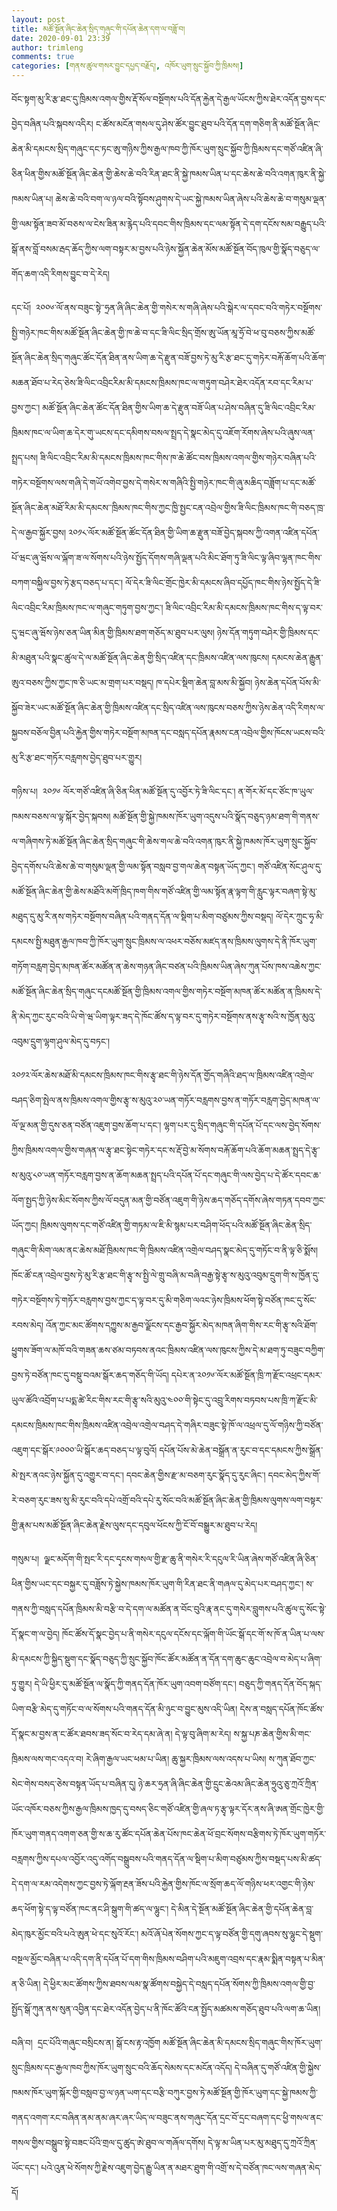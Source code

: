 ```yaml
---
layout: post
title: མཚོ་སྔོན་ཞིང་ཆེན་སྲིད་གཞུང་གི་དཔོན་ཆེན་དག་ལ་བཟློ་བ།
date: 2020-09-01 23:39
author: trimleng
comments: true
categories: [གནས་ཚུལ་གསར་བྱུང་དཔྱད་བརྗོད།, འཁོར་ཡུག་སྲུང་སྐྱོབ་ཀྱི་ཁྲིམས།]
---
```

<!-- wp:paragraph -->
<p>བོང་སྟག་མུ་རི་རྩ་ཐང་དུ་ཁྲིམས་འགལ་གྱིས་རྡོ་སོལ་བསྔོགས་པའི་དོན་རྐྱེན་དེ་རྒྱལ་ཡོངས་ཀྱིས་ཐེར་འདོན་བྱས་དང་བྱེད་བཞིན་པའི་སྐབས་འདིར། ང་ཚོས་མངོན་གསལ་དུ་ཤེས་ཚོར་བྱུང་ཐུབ་པའི་དོན་དག་གཅིག་ནི་མཚོ་སྔོན་ཞིང་ཆེན་མི་དམངས་སྲིད་གཞུང་དང་ཏང་ཨུ་གཉིས་ཀྱིས་རྒྱལ་ཁབ་ཀྱི་ཁོར་ཡུག་སྲུང་སྐྱོབ་ཀྱི་ཁྲིམས་དང་གཙོ་འཛིན་ཞི་ཅིན་ཕིན་གྱིས་མཚོ་སྔོན་ཞིང་ཆེན་གྱི་ཆེས་ཆེ་བའི་རིན་ཐང་ནི་སྐྱེ་ཁམས་ཡིན་པ་དང་ཆེས་ཆེ་བའི་འགན་ཁུར་ནི་སྐྱེ་ཁམས་ཡིན་པ། ཆེས་ཆེ་བའི་བག་ལ་ཉལ་བའི་སྟོབས་ཤུགས་དེ་ཡང་སྐྱེ་ཁམས་ཡིན་ཞེས་པའི་ཆེས་ཆེ་བ་གསུམ་ལྡན་གྱི་ལམ་སྟོན་ཟབ་མོ་བཅས་ལ་ངེས་ཟིན་མ་རྙེད་པའི་དབང་གིས་ཁྲིམས་དང་ལམ་སྟོན་དེ་དག་དངོས་སམ་བརྒྱུད་པའི་སྒོ་ནས་བློ་བསམ་རྦད་ཆོད་ཀྱིས་ལག་བསྟར་མ་བྱས་པའི་ཉེས་སྐྱོན་ཆེན་མོས་མཚོ་སྔོན་བོད་ཁུལ་གྱི་སྣོད་བཅུད་ལ་གོད་ཆག་འདི་རིགས་བྱུང་བ་དེ་རེད།</p>
<!-- /wp:paragraph -->

<!-- wp:more -->
<!--more-->
<!-- /wp:more -->

<!-- wp:paragraph -->
<p>དང་པོ།  ༢༠༠༦་ལོ་ནས་བཟུང་སྟེ་་ཧྲན་ཞི་ཞིང་ཆེན་གྱི་གསེར་ས་གཞི་ཞེས་པའི་སྒེར་ལ་དབང་བའི་གཏེར་བསྔོགས་སྤྱི་གཉེར་ཁང་གིས་མཚོ་སྔོན་ཞིང་ཆེན་གྱི་ཁ་ཆེ་བ་དང་ཟི་ལིང་སྲིད་གྲོས་ཨུ་ཡོན་མཱ་ཧྲོ་བེ་ཕ་བུ་བཅས་ཀྱིས་མཚོ་སྔོན་ཞིང་ཆེན་སྲིད་གཞུང་ཚོང་དོན་ཐིན་ནས་ཡིག་ཆ་དེ་རྫུན་བཟོ་བྱས་ཏེ་མུ་རི་རྩ་ཐང་དུ་གཏེར་བརྐོ་ཆོག་པའི་ཆོག་མཆན་ཐོབ་པ་རེད་ཅེས་ཟི་ལིང་འབྲིངརིམ་མི་དམངས་ཁྲིམས་ཁང་ལ་གཏུག་བཤེར་ཐེར་འདོན་རབ་དང་རིམ་པ་བྱས་ཀྱང་། མཚོ་སྔོན་ཞིང་ཆེན་ཚོང་དོན་ཐིན་གྱིས་ཡིག་ཆ་དེ་རྫུན་བཟོ་ཡིན་པ་ཤེས་བཞིན་དུ་ཟི་ལིང་འབྲིང་རིམ་ཁྲིམས་ཁང་ལ་ཡིག་ཆ་དེར་གུ་ཡངས་དང་དམིགས་བསལ་སྤྲད་དེ་སྣང་མེད་དུ་འཇོག་རོགས་ཞེས་པའི་ཞུས་ལན་སྤྲད་པས། ཟི་ལིང་འབྲིང་རིམ་མི་དམངས་ཁྲིམས་ཁང་གིས་ཁ་ཆེ་ཚོང་བས་ཁྲིམས་འགལ་གྱིས་གཉེར་བཞིན་པའི་གཏེར་བསྔོགས་ལས་གཞི་དེ་གཡོ་འགེབ་བྱས་དེ་གསེར་ས་གཞིའི་སྤྱི་གཉེར་ཁང་གི་ཞུ་མཆིད་བཟློག་པ་དང་མཚོ་སྔོན་ཞིང་ཆེན་མཐོ་རིམ་མི་དམངས་་ཁྲིམས་ཁང་གིས་ཀྱང་ཁྱི་སྤྱང་ངན་འབྲེལ་གྱིས་ཟི་ལིང་ཁྲིམས་ཁང་གི་བཅད་ཁྲ་དེ་ལ་རྒྱབ་སྐྱོར་བྱས། ༢༠༡༨་ལོར་མཚོ་སྔོན་ཚོང་དོན་ཐིན་གྱི་ཡིག་ཆ་རྫུན་བཟོ་བྱེད་སྐབས་ཀྱི་འགན་འཛིན་དཔོན་པོ་ཝང་ཞུ་ཝོས་ལ་ལྐོག་ཟ་ལ་སོགས་པའི་ཉེས་སྤྱོད་དོགས་གཞི་ལྡན་པའི་མིང་ཐོག་ཏུ་ཟི་ལིང་ལྟ་ཞིབ་ལྷན་ཁང་གིས་བཀག་བསྐྱིལ་བྱས་ཏེ་རྩད་བཅད་པ་དང་། ལོ་དེར་ཟི་ལིང་གྲོང་ཁྱེར་མི་དམངས་ཞིབ་དཔྱོད་ཁང་གིས་ཉེས་སྤྱོད་དེ་ཟི་ལིང་འབྲིང་རིམ་ཁྲིམས་ཁང་ལ་གཞུང་གཏུག་བྱས་ཀྱང་། ཟི་ལིང་འབྲིང་རིམ་མི་དམངས་ཁྲིམས་ཁང་གིས་ད་ལྟ་བར་དུ་ཝང་ཞུ་ཝོས་ཉེས་ཅན་ཡིན་མིན་གྱི་ཁྲིམས་ཐག་གཅོད་མ་ཐུབ་པར་ལུས། ཉེས་དོན་གཏུག་བཤེར་གྱི་ཁྲིམས་དང་མི་མཐུན་པའི་སྣང་ཚུལ་དེ་ལ་མཚོ་སྔོན་ཞིང་ཆེན་གྱི་སྲིད་འཛིན་དང་ཁྲིམས་འཛིན་ལས་ཁུངས། དམངས་ཆེན་རྒྱུན་ཨུའ་བཅས་ཀྱིས་ཀྱང་ཁ་ཅི་ཡང་མ་གྲག་པར་བསྡད། ཁ་དཔེར་སྡིག་ཆེན་བླ་མས་མི་སྐྱོབ། ཉེས་ཆེན་དཔོན་པོས་མི་སྐྱོབ་ཟེར་ཡང་མཚོ་སྔོན་ཞིང་ཆེན་གྱི་ཁྲིམས་འཛིན་དང་སྲིད་འཛིན་ལས་ཁུངས་བཅས་ཀྱིས་ཉེས་ཆེན་འདི་རིགས་ལ་སྐྱབས་བཅོལ་བྱིན་པའི་རྐྱེན་གྱིས་གཏེར་བསྔོག་མཁན་དང་བསླད་དཔོན་རྣམས་ངན་འབྲེལ་གྱིས་ཁོངས་ཡངས་བའི་མུ་རི་རྩ་ཐང་གཏོར་བརླགས་བྱེད་ཐུབ་པར་གྱུར།  <br></p>
<!-- /wp:paragraph -->

<!-- wp:paragraph -->
<p>གཉིས་པ།  ༢༠༡༦ ལོར་གཙོ་འཛིན་ཞི་ཅིན་ཕིན་མཚོ་སྔོན་དུ་འབྱོར་ཏེ་ཟི་ལིང་དང་། ན་གོར་མོ་དང་ཙོང་ཁ་ཡུལ་ཁམས་བཅས་ལ་ལྟ་སྐོར་བྱེད་སྐབས། མཚོ་སྔོན་གྱི་སྐྱེ་ཁམས་ཁོར་ཡུག་འདུས་པའི་སྣོད་བཅུད་ཉམ་ཐག་གི་གནས་ལ་གཞིགས་ཏེ་མཚོ་སྔོན་ཞིང་ཆེན་སྲིད་གཞུང་གི་ཆེས་གལ་ཆེ་བའི་འགན་ཁུར་ནི་སྐྱེ་ཁམས་ཁོར་ཡུག་སྲུང་སྐྱོབ་བྱེད་དགོས་པའི་ཆེས་ཆེ་བ་གསུམ་ལྡན་གྱི་ལམ་སྟོན་བསླབ་བྱ་གལ་ཆེན་བསྟན་ཡོད་ཀྱང་། གཙོ་འཛིན་སོང་ཤུལ་དུ་མཚོ་སྔོན་ཞིང་ཆེན་གྱི་ཆེས་མཐོའི་མགོ་ཁྲིད་ཁག་གིས་གཙོ་འཛིན་གྱི་ལམ་སྟོན་རྣ་ལྟག་གི་རླུང་ལྟར་བཞག་སྟེ་མུ་མཐུད་དུ་མུ་རི་ནས་གཏེར་བསྔོགས་བཞིན་པའི་གནད་དོན་ལ་སྡིག་པ་མིག་བཙུམས་ཀྱིས་བསྡད། ལོ་དེར་ཀྲུང་ཧྭ་མི་དམངས་སྤྱི་མཐུན་རྒྱལ་ཁབ་ཀྱི་ཁོར་ཡུག་སྲུང་ཁྲིམས་ལ་འཕར་བཅོས་མཛད་ནས་ཁྲིམས་ལུགས་དེ་ནི་ཁོར་ཡུག་གཏོག་བརླག་བྱེད་མཁན་ཚོར་མཚོན་ན་ཆེས་གཉན་ཞིང་བཙན་པའི་ཁྲིམས་ཡིན་ཞེས་ཀུན་པོས་ཁས་འཆེས་ཀྱང་མཚོ་སྔོན་ཞིང་ཆེན་སྲིད་གཞུང་དངམཚོ་སྔོན་གྱི་ཁྲིམས་འགལ་གྱིས་གཏེར་བསྔོག་མཁན་ཚོར་མཚོན་ན་ཁྲིམས་དེ་ནི་མེད་ཀྱང་རུང་བའི་ཡི་གེ་ཝ་ཡིག་ལྟར་ཟད་དེ་ཁོང་ཚོས་ད་ལྟ་བར་དུ་གཏེར་བསྔོགས་ནས་རྩྭ་སའི་ས་ཁྱོན་མུའུ་འབུམ་དྲུག་ལྷག་ཤུལ་མེད་དུ་བཏང་།  <br></p>
<!-- /wp:paragraph -->

<!-- wp:paragraph -->
<p>༢༠༡༢་ལོར་ཆེས་མཐོ་མི་དམངས་ཁྲིམས་ཁང་གིས་རྩྭ་ཐང་གི་ཉེས་དོན་གྱོད་གཞིའི་ཐད་ལ་ཁྲིམས་འཛིན་འགྲེལ་བཤད་ཅིག་སྤེལ་ནས་ཁྲིམས་འགལ་གྱིས་རྩྭ་ས་མུའུ་༢༠་ཡན་གཏོར་བརླགས་བྱས་ན་གཏོར་བརླག་བྱེད་མཁན་ལ་ལོ་ལྔ་མན་གྱི་དུས་ཅན་བཙོན་འཇུག་བྱས་ཆོག་པ་དང་། ལྷག་པར་དུ་སྲིད་གཞུང་གི་དཔོན་པོ་དང་ལས་བྱེད་སོགས་ཀྱིས་ཁྲིམས་འགལ་གྱིས་གཞན་ལ་རྩྭ་ཐང་སྟེང་གཏེར་དང་ས་རྡོ་བྱེ་མ་སོགས་བརྐོ་ཆོག་པའི་ཆོག་མཆན་སྤྲད་དེ་རྩྭ་ས་མུའུ་༨༠་ཡན་གཏོར་བརླག་བྱས་ན་ཆོག་མཆན་སྤྲད་པའི་དཔོན་པོ་དང་གཞུང་གི་ལས་བྱེད་པ་དེ་ཚོར་དབང་ཆ་ལོག་སྤྱད་ཀྱི་ཉེས་མིང་སོགས་ཀྱིས་ལོ་བདུན་མན་གྱི་བཙོན་འཇུག་གི་ཉེས་ཆད་གཅོད་དགོས་ཞེས་གཏན་དབབ་ཀྱང་ཡོད་ཀྱང། ཁྲིམས་ལུགས་དང་གཙོ་འཛིན་གྱི་གཏམ་ལ་ཇི་མི་སྙམ་པར་བཤིག་ཕོད་པའི་མཚོ་སྔོན་ཞིང་ཆེན་སྲིད་གཞུང་གི་མིག་ལམ་ནང་ཆེས་མཐོ་ཁྲིམས་ཁང་གི་ཁྲིམས་འཛིན་འགྲེལ་བཤད་སྣང་མེད་དུ་གཏོང་བ་ནི་ལྟ་ཅི་སྨོས། ཁོང་ཚོ་ངན་འབྲེལ་བྱས་ཏེ་མུ་རི་རྩ་ཐང་གི་རྩྭ་ས་སྤྱི་ལེ་གྲུ་བཞི་མ་བཞི་བརྒྱ་སྟེ་རྩྭ་ས་མུའུ་འབུམ་དྲུག་གི་ས་ཁྱོན་དུ་གཏེར་བསྔོགས་ཏེ་གཏོར་བརླགས་བྱས་ཀྱང་ད་ལྟ་བར་དུ་མི་གཅིག་ལའང་ཉེས་ཁྲིམས་ཕོག་སྟེ་བཙོན་ཁང་དུ་སོང་རབས་མེད། འོན་ཀྱང་མང་ཚོགས་དཀྱུས་མ་རྒྱབ་ལྗོངས་དང་རྒྱབ་སྐྱོར་མེད་མཁན་ཞིག་གིས་རང་གི་རྩྭ་སའི་ཐོག་ཕྱུགས་ཟོག་ལ་མཁོ་བའི་གཟན་ཆས་ཙམ་བཏབས་ནའང་ཁྲིམས་འཛིན་ལས་ཁུངས་ཀྱིས་དེ་མ་ཐག་ཏུ་བཟུང་བཀྱིག་བྱས་ཏེ་བཙོན་ཁང་དུ་བསྡུ་བའམ་སྒོར་ཆད་གཅོད་གི་ཡོད། དཔེར་ན་༢༠༡༦་ལོར་མཚོ་སྔོན་ཁྲི་ཀ་རྫོང་འཕྲང་དམར་ཡུལ་ཚོའི་འབྲོག་པ་པདྨ་ཚེ་རིང་གིས་རང་གི་རྩྭ་སའི་མུའུ་༤༠༠་གི་སྟེང་དུ་འབྲུ་རིགས་བཏབས་པས་ཁྲི་ཀ་རྫོང་མི་དམངས་ཁྲིམས་ཁང་གིས་ཁྲིམས་འཛིན་འབྲེལ་འགྲེལ་བཤད་དེ་གཞིར་བཟུང་སྟེ་ཁོ་ལ་འཕྲལ་དུ་ལོ་གཉིས་ཀྱི་བཙོན་འཇུག་དང་སྒོར་༩༠༠༠་ཡི་སྒོར་ཆད་བཅད་པ་ལྟ་བུའོ། དཔོན་པོས་མེ་ཆེན་བསྒྲོན་ན་རུང་བ་དང་དམངས་ཀྱིས་སྒྲོན་མེ་སྤར་ནའང་ཉེས་སྐྱོན་དུ་འགྱུར་བ་དང་། དབང་ཆེན་གྱིས་རྫ་མ་བཅག་རུང་སྣོད་དུ་རུང་ཞིང་། དབང་མེད་ཀྱིས་གོ་རེ་བཅག་རུང་ཟས་སུ་མི་རུང་བའི་དཔེ་འགྲོ་བའི་དཔེ་རུ་སོང་བའི་མཚོ་སྔོན་ཞིང་ཆེན་གྱི་ཁྲིམས་ལུགས་ལག་བསྟར་གྱི་རྣམ་པས་མཚོ་སྔོན་ཞིང་ཆེན་རྗེས་ལུས་དང་དབུལ་ཕོངས་ཀྱི་ངོ་བོ་བསྒྱུར་མ་ཐུབ་པ་རེད།&nbsp;</p>
<!-- /wp:paragraph -->

<!-- wp:paragraph -->
<p>གསུམ་པ།&nbsp;&nbsp;ལྗང་མདོག་གི་སྤང་རི་དང་དྭངས་གསལ་གྱི་རྫ་ཆུ་ནི་གསེར་རི་དངུལ་རི་ཡིན་ཞེས་གཙོ་འཛིན་ཞི་ཅིན་ཕིན་གྱིས་ཡང་དང་བསྐྱར་དུ་བཟློས་ཏེ་སྐྱེས་ཁམས་ཁོར་ཡུག་གི་རིན་ཐང་ནི་གཞལ་དུ་མེད་པར་བཤད་ཀྱང་། ས་གནས་ཀྱི་བསླད་དཔོན་ཁྲིམས་མི་བརྩི་བ་དེ་དག་ལ་མཚོན་ན་བོང་བུའི་རྣ་ནང་དུ་གསེར་བླུགས་པའི་ཚུལ་དུ་སོང་སྟེ་དོ་སྣང་ག་ལ་བྱེད། ཁོང་ཚོས་དོ་སྣང་བྱེད་པ་ནི་གསེར་དངུལ་དངོས་དང་ལྐོག་གི་ཡོང་སྒོ་དང་གོ་ས་ཁོ་ན་ཡིན་པ་ལས་མི་དམངས་ཀྱི་སྐྱིད་སྡུག་དང་སྣོད་བཅུད་ཀྱི་སྲུང་སྐྱོབ་ཁོང་ཚོར་མཚོན་ན་དོན་དག་ཆུང་ཆུང་འབྲེལ་བ་མེད་པ་ཞིག་ཏུ་གྱུར། དེ་ཡི་ཕྱིར་དུ་མཚོ་སྔོན་ལ་སྣོད་ཀྱི་གནད་དོན་ཁོར་ཡུག་འབག་བཙོག་དང་། བཅུད་ཀྱི་གནད་དོན་བོད་སྐད་ཡིག་བརྩི་མེད་དུ་གཏོང་བ་ལ་སོགས་པའི་གནད་དོན་མི་ཉུང་བ་བྱུང་མུས་འདི་ཡིན། དེས་ན་བསླད་དཔོན་ཁོང་ཚོས་དོ་སྣང་མ་བྱས་ན་ང་ཚོར་ཐབས་ཟད་སོང་བ་རེད་དམ་ཞེ་ན། དེ་ལྟ་བུ་ཞིག་མ་རེད། ས་སྐྱ་པཎ་ཆེན་གྱིས་མི་གང་ཁྲིམས་ལས་གང་འདའ་བ། རེ་ཞིག་རྒྱལ་ཡང་ཕམ་པ་ཡིན། ཆུ་སྐྱར་ཁྲིམས་ལས་འདས་པ་ཡིས། ས་ཀུན་ཐོབ་ཀྱང་སེང་གེས་བསད་ཅེས་བསྟན་ཡོད་པ་བཞིན་དུ། ཉེ་ཆར་ཧྲན་ཞི་ཞིང་ཆེན་གྱི་དྲུང་ཆེའམ་ཞིང་ཆེན་ཧྲུའུ་ཅུ་ཀྲའོ་ཀྲིན་ཡོང་འཁོར་བཅས་ཀྱིས་རྒྱལ་ཁྲིམས་ཁྱད་དུ་བསད་ཅིང་གཙོ་འཛིན་གྱི་ཞལ་ཏ་རྩྭ་ལྟར་དོར་ནས་ཞི་ཨན་གྲོང་ཁྱེར་གྱི་ཁོར་ཡུག་གནད་འགག་ཅན་གྱི་ས་ཆ་རུ་ཚོང་དཔོན་ཆེན་པོས་ཁང་ཆེན་ཕོ་བྲང་སོགས་བརྩིགས་ཏེ་ཁོར་ཡུག་གཏོར་བརླགས་ཀྱིས་དཔལ་འབྱོར་འདུ་འགོད་བསྒྲུབས་པའི་གནད་དོན་ལ་སྡིག་པ་མིག་བཙུམས་ཀྱིས་བསྡད་པས་མི་ཚད་དེ་དག་ལ་རམ་འདེགས་ཀྱང་བྱས་ཏེ་ལྐོག་རྔན་ཟོས་པའི་རྐྱེན་གྱིས་ཁོང་ལ་སྲོག་ཆད་ལོ་གཉིས་ཕར་འགྱང་གི་ཉེས་ཆད་ཕོག་སྟེ་ད་ལྟ་བཙོན་ཁང་ནང་ཤི་སྒུག་གི་ཚད་ལ་ལྷུང་། དེ་མིན་དེ་སྔོན་མཚོ་སྔོན་ཞིང་ཆེན་གྱི་དཔོན་ཆེན་བླ་མེད་ཁུར་མྱོང་བའི་པའེ་ཨུན་ཕེ་དང་སུའོ་རོང་། མའོ་ཞོ་པེན་སོགས་ཀྱང་ད་ལྟ་བཙོན་གྱི་དགུ་ཞབས་སུ་ལྷུང་དེ་སྡུག་བསྔལ་མྱོང་བཞིན་པ་འདི་དག་ནི་དཔོན་པོ་དག་གིས་ཁྲིམས་བཤིག་པའི་མཇུག་འབྲས་དང་རྣམ་སྨིན་བསྟན་པ་མིན་ན་ཅི་ཡིན། དེ་ཕྱིར་མང་ཚོགས་ཀྱིས་ཐབས་ལམ་སྣ་ཚོགས་བསྐྱེད་དེ་བསླད་དཔོན་སོགས་ཀྱི་ཁྲིམས་འགལ་གྱི་བྱ་སྤྱོད་སྒོ་ཀུན་ནས་སུན་འབྱིན་དང་ཐེར་འདོན་བྱེད་པ་ནི་ཁོང་ཚོའི་ངན་སྤྱོད་མཚམས་གཅོད་ཐུབ་པའི་ལག་ཆ་ཡིན།&nbsp;<br></p>
<!-- /wp:paragraph -->

<!-- wp:paragraph -->
<p>བཞི་བ།  དྲང་པོའི་གཞུང་བསྲིངས་ན། སྒོ་ངས་རྟ་འཁྱོག མཚོ་སྔོན་ཞིང་ཆེན་མི་དམངས་སྲིད་གཞུང་གིས་ཁོར་ཡུག་སྲུང་ཁྲིམས་དང་རྒྱལ་ཁབ་ཀྱིས་ཁོར་ཡུག་སྲུང་བའི་ཆོད་སེམས་དང་མངོན་འདོད། དེ་བཞིན་དུ་གཙོ་འཛིན་གྱི་སྐྱེས་ཁམས་ཁོར་ཡུག་སྐོར་གྱི་བསླབ་བྱ་ལ་ཉན་ཡག་དང་བརྩི་བཀུར་བྱས་ཏེ་མཚོ་སྔོན་གྱི་ཁོར་ཡུག་དང་སྐྱེ་ཁམས་ཀྱི་གནད་འགག་རང་བཞིན་ནམ་ནམ་ཞར་ཞར་ཡིད་ལ་བཟུང་ནས་གཞུང་དོན་དྲང་བོ་དྲང་བཞག་དང་ཕྱི་གསལ་ནང་གསལ་གྱིས་བསྒྲུབ་སྟེ་བཟང་པོའི་གྲལ་དུ་ཚུད་ཨེ་ཐུབ་ལ་གཞོལ་དགོས། དེ་ལྟ་མ་ཡིན་པར་མུ་མཐུད་དུ་ཀྲའོ་ཀྲིན་ཡོང་དང་། པའེ་འུན་ཕེ་སོགས་ཀྱི་རྗེས་འཇུག་བྱེད་རྒྱུ་ཡིན་ན་མཐར་ཐུག་གི་འགྲོ་ས་དེ་བཙོན་ཁང་ལས་གཞན་མེད་དོ། <br></p>
<!-- /wp:paragraph -->
